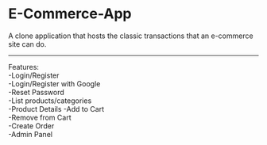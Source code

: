 # E-Commerce-App

A clone application that hosts the classic transactions that an e-commerce site can do.
<hr>
Features:<br>
-Login/Register<br>
-Login/Register with Google<br>
-Reset Password<br>
-List products/categories<br>
-Product Details
-Add to Cart<br>
-Remove from Cart<br>
-Create Order<br>
-Admin Panel<br>

